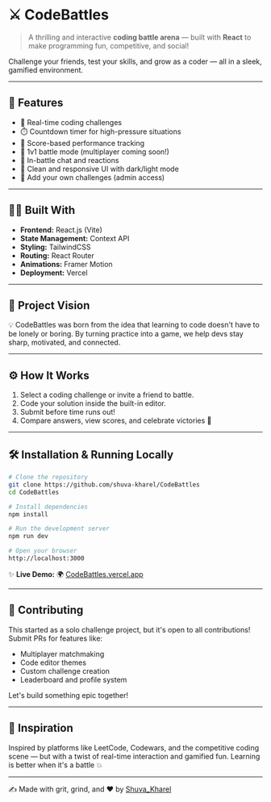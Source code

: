 # ⚔️ CodeBattles

> A thrilling and interactive **coding battle arena** — built with **React** to make programming fun, competitive, and social!

Challenge your friends, test your skills, and grow as a coder — all in a sleek, gamified environment.

---

## 🚀 Features

- 🧠 Real-time coding challenges
- ⏱️ Countdown timer for high-pressure situations
- 🎯 Score-based performance tracking
- 👥 1v1 battle mode (multiplayer coming soon!)
- 💬 In-battle chat and reactions
- 🎨 Clean and responsive UI with dark/light mode
- 🧩 Add your own challenges (admin access)

---

## 👩‍💻 Built With

- **Frontend:** React.js (Vite)
- **State Management:** Context API
- **Styling:** TailwindCSS
- **Routing:** React Router
- **Animations:** Framer Motion
- **Deployment:** Vercel

---

## 🌟 Project Vision

💡 CodeBattles was born from the idea that learning to code doesn't have to be lonely or boring.
By turning practice into a game, we help devs stay sharp, motivated, and connected.

---

## ⚙️ How It Works

1. Select a coding challenge or invite a friend to battle.
2. Code your solution inside the built-in editor.
3. Submit before time runs out!
4. Compare answers, view scores, and celebrate victories 🎉

---

## 🛠️ Installation & Running Locally

```bash
# Clone the repository
git clone https://github.com/shuva-kharel/CodeBattles
cd CodeBattles

# Install dependencies
npm install

# Run the development server
npm run dev

# Open your browser
http://localhost:3000
```

✨ **Live Demo:**
🌍 [CodeBattles.vercel.app](https://codebattles-navy.vercel.app/)

---

## 🙌 Contributing

This started as a solo challenge project, but it's open to all contributions!
Submit PRs for features like:

- Multiplayer matchmaking
- Code editor themes
- Custom challenge creation
- Leaderboard and profile system

Let's build something epic together!

---

## 🧠 Inspiration

Inspired by platforms like LeetCode, Codewars, and the competitive coding scene — but with a twist of real-time interaction and gamified fun.
Learning is better when it's a battle 💥

---

✍️ Made with grit, grind, and ❤️ by [Shuva_Kharel](https://github.com/shuva-kharel)
